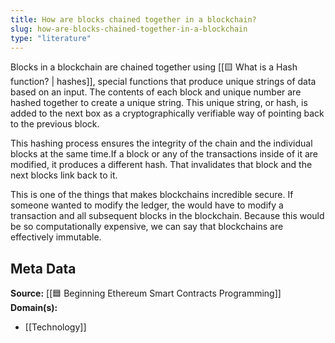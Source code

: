 ```yaml
---
title: How are blocks chained together in a blockchain?
slug: how-are-blocks-chained-together-in-a-blockchain
type: "literature"
---
```


Blocks in a blockchain are chained together using [[🟨 What is a Hash function? | hashes]], special functions that produce unique strings of data based on an input. The contents of each block and unique number are hashed together to create a unique string. This unique string, or hash, is added to the next box as a cryptographically verifiable way of pointing back to the previous block.

This hashing process ensures the integrity of the chain and the individual blocks at the same time.If a block or any of the transactions inside of it are modified, it produces a different hash. That invalidates that block and the next blocks link back to it.

This is one of the things that makes blockchains incredible secure. If someone wanted to modify the ledger, the would have to modify a transaction and all subsequent blocks in the blockchain. Because this would be so computationally expensive, we can say that blockchains are effectively immutable.

## Meta Data

**Source:** [[🟦 Beginning Ethereum Smart Contracts Programming]]
**Domain(s):**
- [[Technology]]